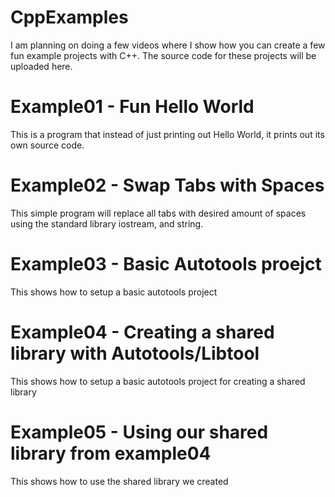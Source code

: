 # CppExamples

I am planning on doing a few videos where I show how you can create a few fun example projects
with C++. The source code for these projects will be uploaded here.

# Example01 - Fun Hello World

This is a program that instead of just printing out Hello World, it prints out its own source code.

# Example02 - Swap Tabs with Spaces

This simple program will replace all tabs with desired amount of spaces using the standard library iostream, and string.

# Example03 - Basic Autotools proejct

This shows how to setup a basic autotools project

# Example04 - Creating a shared library with Autotools/Libtool

This shows how to setup a basic autotools project for creating a shared library

# Example05 - Using our shared library from example04

This shows how to use the shared library we created



